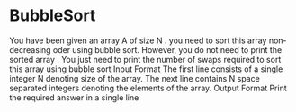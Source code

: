 # BubbleSort
You have been given an array A of size N . you need to sort this array non-decreasing oder using bubble sort. However, you do not need to print the sorted array . You just need to print the number of swaps required to sort this array using bubble sort  Input Format  The first line consists of a single integer N denoting size of the array. The next line contains N space separated integers denoting the elements of the array.  Output Format Print the required answer in a single line

